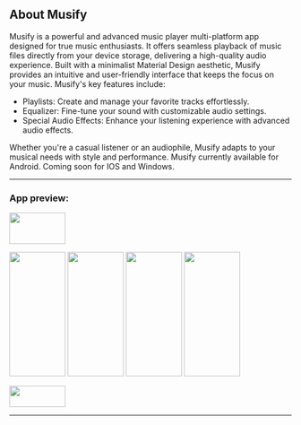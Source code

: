 ## About Musify
Musify is a powerful and advanced music player multi-platform app designed for true music enthusiasts. It offers seamless playback of music files directly from your device storage, delivering a high-quality audio experience. Built with a minimalist Material Design aesthetic, Musify provides an intuitive and user-friendly interface that keeps the focus on your music.
Musify's key features include:

- Playlists: Create and manage your favorite tracks effortlessly.
- Equalizer: Fine-tune your sound with customizable audio settings.
- Special Audio Effects: Enhance your listening experience with advanced audio effects.

Whether you're a casual listener or an audiophile, Musify adapts to your musical needs with style and performance. Musify currently available for Android. Coming soon for IOS and Windows.

---

### App preview:
<img src="https://github.com/user-attachments/assets/ca824c19-0c4d-4d5a-a523-12734f47a2f5"
 width="100" height="56,25"> 

<img src="https://github.com/user-attachments/assets/b928884c-2bf3-4e15-861f-c22e27abbf68" width="100" height="222"> <img src="https://github.com/user-attachments/assets/bbea025e-7cc4-4c82-94a7-075aa0d73183" width="100" height="222"> <img src="https://github.com/user-attachments/assets/92e83484-1e05-44a8-82ba-4a3710c6c767" width="100" height="222"> <img src="https://github.com/user-attachments/assets/5a058fbb-21b3-4c66-8296-771d997e6067"
 width="100" height="222"> 

 <img src="https://github.com/user-attachments/assets/eeb172e2-539e-49bc-9205-6f39ef03db40" width="100" height="38,7"> 

---

